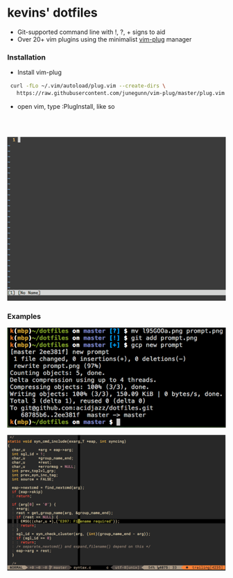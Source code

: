# kevins' dotfiles

* Git-supported command line with !, ?, + signs to aid
* Over 20+ vim plugins using the minimalist [vim-plug](https://github.com/junegunn/vim-plug) manager

### Installation

* Install vim-plug
```bash
 curl -fLo ~/.vim/autoload/plug.vim --create-dirs \
   https://raw.githubusercontent.com/junegunn/vim-plug/master/plug.vim
```

* open vim, type :PlugInstall, like so

<br /><br />

![vim-plug](https://raw.githubusercontent.com/junegunn/i/master/vim-plug/installer.gif)


### Examples

![shell prompt](/prompt.png)


![terminal prompt](/terminal.png)
